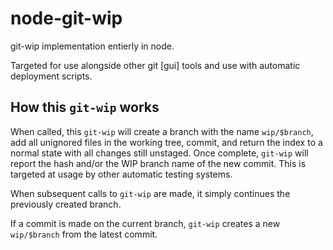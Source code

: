 # node-git-wip

git-wip implementation entierly in node.

Targeted for use alongside other git [gui] tools and use with automatic deployment scripts.

## How this `git-wip` works

When called, this `git-wip` will create a branch with the name `wip/$branch`, add all unignored files in the working tree, commit, and return the index to a normal state with all changes still unstaged.
Once complete, `git-wip` will report the hash and/or the WIP branch name of the new commit.
This is targeted at usage by other automatic testing systems.

When subsequent calls to `git-wip` are made, it simply continues the previously created branch.

If a commit is made on the current branch, `git-wip` creates a new `wip/$branch` from the latest commit.

